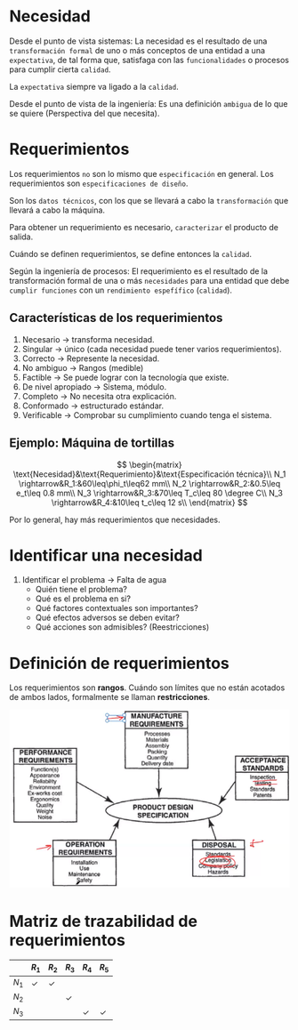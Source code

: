 # Necesidad
Desde el punto de vista sistemas:
La necesidad es el resultado de una `transformación formal` de uno o más conceptos de una entidad a una `expectativa`, de tal forma que, satisfaga con las `funcionalidades` o procesos para cumplir cierta `calidad`.

La `expectativa` siempre va ligado a la `calidad`.

Desde el punto de vista de la ingeniería:
Es una definición `ambigua` de lo que se quiere (Perspectiva del que necesita).

# Requerimientos
Los requerimientos `no` son lo mismo que `especificación` en general. Los requerimientos son `especificaciones de diseño`.

Son los `datos técnicos`, con los que se llevará a cabo la `transformación` que llevará a cabo la máquina.

Para obtener un requerimiento es necesario, `caracterizar` el producto de salida.

Cuándo se definen requerimientos, se define entonces la `calidad`.

Según la ingeniería de procesos:
El requerimiento es el resultado de la transformación formal de una o más `necesidades` para una entidad que debe `cumplir funciones` con un `rendimiento espefífico` (`calidad`).

## Características de los requerimientos
1. Necesario $\rightarrow$ transforma necesidad.
2. Singular $\rightarrow$ único (cada necesidad puede tener varios requerimientos).
3. Correcto $\rightarrow$ Represente la necesidad.
4. No ambiguo $\rightarrow$ Rangos (medible)
5. Factible $\rightarrow$ Se puede lograr con la tecnología que existe.
6. De nivel apropiado $\rightarrow$ Sistema, módulo.
7. Completo $\rightarrow$ No necesita otra explicación.
8. Conformado $\rightarrow$ estructurado estándar.
9. Verificable $\rightarrow$ Comprobar su cumplimiento cuando tenga el sistema.

## Ejemplo: Máquina de tortillas

$$
\begin{matrix}
\text{Necesidad}&\text{Requerimiento}&\text{Especificación técnica}\\
N_1 \rightarrow&R_1:&60\leq\phi_t\leq62 mm\\
N_2 \rightarrow&R_2:&0.5\leq e_t\leq 0.8 mm\\
N_3 \rightarrow&R_3:&70\leq T_c\leq 80 \degree C\\
N_3 \rightarrow&R_4:&10\leq t_c\leq 12 s\\
\end{matrix}
$$


Por lo general, hay más requerimientos que necesidades.

# Identificar una necesidad
1. Identificar el problema $\rightarrow$ Falta de agua
	* Quién tiene el problema?
	* Qué es el problema en si?
	* Qué factores contextuales son importantes?
	* Qué efectos adversos se deben evitar?
	* Qué acciones son admisibles? (Reestricciones)

# Definición de requerimientos
Los requerimientos son **rangos**. Cuándo son límites que no están acotados de ambos lados, formalmente se llaman **restricciones**.

![6534f1decfe17a0bb04d2f252f5a6459.png](../../img/dafa183031814cf7a9d450e832af2d8a.png)

# Matriz de trazabilidad de requerimientos
||$R_1$|$R_2$|$R_3$|$R_4$|$R_5$|
|-|-|-|-|-|-|
|$N_1$|$\checkmark$|$\checkmark$||||
|$N_2$|||$\checkmark$|||
|$N_3$||||$\checkmark$|$\checkmark$|
